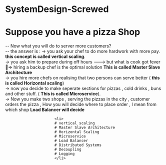 # SystemDesign-Screwed

# Suppose you have a pizza Shop
  -- Now what you will do to server more customers?<br/>
      -- the answer is :  -> you ask your chef to do more hardwork with more pay. **this concept is called vertical scaling**.<br/>
                          -> you ask him to prepare during off hours ---> but what is cook got fever 🤒=>  hiring a backup chef is the optimal solution **This is called Master Slave Architecture**<br/>
                          -> you hire more chefs on realising that  two persons can serve better ( **this is called Horizontal scaling**)<br/>
                          -> now you decide to make seperate sections for pizzas , cold drinks , buns and other stuff. ( **This is called Microservice**).<br/>
                          -> Now you make two shops , serving the pizzas in the city , customer orders the pizza , How you will decide where to place order , I mean from which shop **Load Balancer will decide** 


                          <li>
                          # vertical scaling
                          # Master Slave Architecture
                          # Horizontal Scaling
                          # Microservice
                          # Load Balancer
                          # Distributed Systems
                          # Decoupling
                          # Logging 
                          </li>
                          
 
